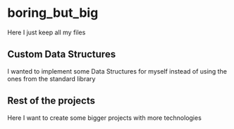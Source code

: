 # boring_but_big
Here I just keep all my files

## Custom Data Structures
I wanted to implement some Data Structures for myself instead of using the ones from
the standard library

## Rest of the projects
Here I want to create some bigger projects with more technologies
